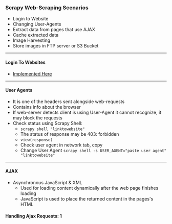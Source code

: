### Scrapy Web-Scraping Scenarios

- Login to Website
- Changing User-Agents
- Extract data from pages that use AJAX
- Cache extracted data 
- Image Harvesting
- Store images in FTP server or S3 Bucket

---

#### Login To Websites

- [Implemented Here](https://github.com/sarthak713/Scrapy-Python-Web-Scraping-Data-Pipeline/tree/main/projects/quotes/quotes)

---

#### User Agents
- It is one of the headers sent alongside web-requests
- Contains info about the browser
- If web-server detects client is using User-Agent it cannot recognize, it may block the requests
- Check status using Scrapy Shell:
    - ```scrapy shell "linktowebsite"```
    - The status of response may be 403: forbidden
    - ```view(response)```
    - Check user agent in network tab, copy
    - Change User Agent ```scrapy shell -s USER_AGENT="paste user agent" "linktowebsite"```

---

#### AJAX
- Asynchronous JavaScript & XML
    - Used for loading content dynamically after the web page finishes loading
    - JavaScript is used to place the returned content in the pages's HTML


#### Handling Ajax Requests: 1
